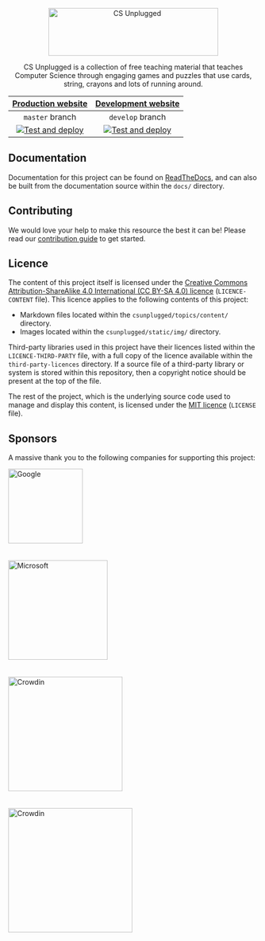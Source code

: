 <p align="center">
  <a href="https://www.csunplugged.org/">
    <img src="https://cloud.githubusercontent.com/assets/8001048/25562071/9c90501a-2dcf-11e7-959a-bf15dfee8362.png" alt="CS Unplugged" width="342" height="96">
  </a>
</p>


<center>

CS Unplugged is a collection of free teaching material that teaches Computer Science through engaging games and puzzles that use cards, string, crayons and lots of running around.

</center>

<center>

[Production website](https://www.csunplugged.org/) | [Development website](https://cs-unplugged-dev.csse.canterbury.ac.nz)
:-: | :-:
`master` branch | `develop` branch
[![Test and deploy](https://github.com/uccser/cs-unplugged/actions/workflows/test-and-deploy.yaml/badge.svg?branch=master)](https://github.com/uccser/cs-unplugged/actions/workflows/test-and-deploy.yaml) | [![Test and deploy](https://github.com/uccser/cs-unplugged/actions/workflows/test-and-deploy.yaml/badge.svg?branch=develop)](https://github.com/uccser/cs-unplugged/actions/workflows/test-and-deploy.yaml)

</center>

## Documentation

Documentation for this project can be found on
[ReadTheDocs](https://cs-unplugged.readthedocs.io/),
and can also
be built from the documentation source within the `docs/` directory.

## Contributing

We would love your help to make this resource the best it can be!
Please read our
[contribution guide](https://cs-unplugged.readthedocs.io/getting_started/contributing_guide.html)
to get started.

## Licence

The content of this project itself is licensed under the
[Creative Commons Attribution-ShareAlike 4.0 International (CC BY-SA 4.0) licence](https://creativecommons.org/licenses/by-sa/4.0/)
(`LICENCE-CONTENT` file).
This licence applies to the following contents of this project:

- Markdown files located within the `csunplugged/topics/content/` directory.
- Images located within the `csunplugged/static/img/` directory.

Third-party libraries used in this project have their licences
listed within the `LICENCE-THIRD-PARTY` file, with a full copy of the licence
available within the `third-party-licences` directory.
If a source file of a third-party library or system is stored within this
repository, then a copyright notice should be present at the top of the file.

The rest of the project, which is the underlying source code used to manage
and display this content, is licensed under the
[MIT licence](https://opensource.org/licenses/MIT) (`LICENSE` file).

## Sponsors

A massive thank you to the following companies for supporting this project:

<p>
  <a href="https://www.google.com/">
    <img src="csunplugged/static/img/google-logo-colour.png" alt="Google" width="150">
  </a>
  <br>
  <br>
  <br>
  <a href="https://www.microsoft.com/en-us/philanthropies/">
    <img src="csunplugged/static/img/microsoft-philanthropies-logo.png" alt="Microsoft" width="200">
  </a>
  <br>
  <br>
  <br>
  <a href="https://crowdin.com/">
    <img src="csunplugged/static/img/crowdin-logo.png" alt="Crowdin" width="230">
  </a>
  <br>
  <br>
  <br>
  <a href="https://www.browserstack.com/">
    <img src="csunplugged/static/img/browserstack-logo.png" alt="Crowdin" width="250">
  </a>
</p>

